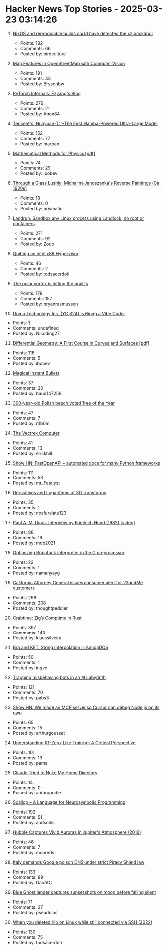 # Hacker News Top Stories - 2025-03-23 03:14:26

1. [NixOS and reproducible builds could have detected the xz backdoor](https://luj.fr/blog/how-nixos-could-have-detected-xz.html)
   - Points: 182
   - Comments: 66
   - Posted by: birdculture

2. [Map Features in OpenStreetMap with Computer Vision](https://blog.mozilla.ai/map-features-in-openstreetmap-with-computer-vision/)
   - Points: 191
   - Comments: 43
   - Posted by: Brysonbw

3. [PyTorch Internals: Ezyang's Blog](https://blog.ezyang.com/2019/05/pytorch-internals/)
   - Points: 279
   - Comments: 21
   - Posted by: Anon84

4. [Tencent's 'Hunyuan-T1'–The First Mamba-Powered Ultra-Large Model](https://llm.hunyuan.tencent.com/#/blog/hy-t1?lang=en)
   - Points: 152
   - Comments: 77
   - Posted by: marban

5. [Mathematical Methods for Physics [pdf]](https://www.ma.imperial.ac.uk/~dturaev/Mathematical_Methods2021.pdf)
   - Points: 74
   - Comments: 29
   - Posted by: ibobev

6. [Through a Glass Lushly: Michalina Janoszanka's Reverse Paintings (Ca. 1920s)](https://publicdomainreview.org/collection/michalina-janoszanka/)
   - Points: 18
   - Comments: 0
   - Posted by: prismatic

7. [Landrun: Sandbox any Linux process using Landlock, no root or containers](https://github.com/Zouuup/landrun)
   - Points: 271
   - Comments: 92
   - Posted by: Zoup

8. [Quitting an Intel x86 Hypervisor](https://halobates.de/blog/p/446)
   - Points: 46
   - Comments: 2
   - Posted by: todsacerdoti

9. [The polar vortex is hitting the brakes](https://www.climate.gov/news-features/blogs/polar-vortex/polar-vortex-hitting-brakes)
   - Points: 178
   - Comments: 157
   - Posted by: bryanrasmussen

10. [Domu Technology Inc. (YC S24) Is Hiring a Vibe Coder](https://www.ycombinator.com/companies/domu-technology-inc/jobs/hwWsGdU-vibe-coder-ai-engineer)
   - Points: 1
   - Comments: undefined
   - Posted by: Nicoding27

11. [Differential Geometry: A First Course in Curves and Surfaces [pdf]](https://math.franklin.uga.edu/sites/default/files/users/user317/ShifrinDiffGeo.pdf)
   - Points: 116
   - Comments: 5
   - Posted by: ibobev

12. [Magical Instant Bullets](https://militaryrealism.blog/2025/03/20/magical-instant-bullets/)
   - Points: 37
   - Comments: 20
   - Posted by: baud147258

13. [300-year-old Polish beech voted Tree of the Year](https://www.bbc.co.uk/news/articles/c20dd6yk55yo)
   - Points: 47
   - Comments: 7
   - Posted by: n1b0m

14. [The Vectrex Computer](https://www.amigalove.com/viewtopic.php?t=2887)
   - Points: 41
   - Comments: 13
   - Posted by: erickhill

15. [Show HN: FastOpenAPI – automated docs for many Python frameworks](https://github.com/mr-fatalyst/fastopenapi)
   - Points: 111
   - Comments: 53
   - Posted by: mr_Fatalyst

16. [Derivatives and Logarithms of 3D Transforms](https://nosferalatu.com/./DerivativesLogarithmsTransforms.html)
   - Points: 35
   - Comments: 1
   - Posted by: nosferalatu123

17. [Paul A. M. Dirac, Interview by Friedrich Hund (1982) [video]](https://www.youtube.com/watch?v=xJzrU38pGWc)
   - Points: 88
   - Comments: 19
   - Posted by: mdp2021

18. [Optimizing Brainfuck interpreter in the C preprocessor](https://github.com/camel-cdr/bfcpp)
   - Points: 22
   - Comments: 1
   - Posted by: namanyayg

19. [California Attorney General issues consumer alert for 23andMe customers](https://oag.ca.gov/news/press-releases/attorney-general-bonta-urgently-issues-consumer-alert-23andme-customers)
   - Points: 298
   - Comments: 208
   - Posted by: thoughtpeddler

20. [Crabtime: Zig’s Comptime in Rust](https://crates.io/crates/crabtime)
   - Points: 397
   - Comments: 143
   - Posted by: klaussilveira

21. [Bra and KET: String Interpolation in AmigaDOS](https://www.datagubbe.se/braket/)
   - Points: 50
   - Comments: 1
   - Posted by: ingve

22. [Trapping misbehaving bots in an AI Labyrinth](https://blog.cloudflare.com/ai-labyrinth/)
   - Points: 121
   - Comments: 70
   - Posted by: pabs3

23. [Show HN: We made an MCP server so Cursor can debug Node.js on its own](https://www.npmjs.com/package/@hyperdrive-eng/mcp-nodejs-debugger)
   - Points: 65
   - Comments: 15
   - Posted by: arthurgousset

24. [Understanding R1-Zero-Like Training: A Critical Perspective](https://github.com/sail-sg/understand-r1-zero)
   - Points: 101
   - Comments: 13
   - Posted by: pama

25. [Claude Tried to Nuke My Home Directory](https://old.reddit.com/r/ClaudeAI/comments/1jfidvb/claude_tried_to_nuke_my_home/)
   - Points: 14
   - Comments: 0
   - Posted by: anthropodie

26. [Scallop – A Language for Neurosymbolic Programming](https://www.scallop-lang.org/)
   - Points: 192
   - Comments: 51
   - Posted by: andsoitis

27. [Hubble Captures Vivid Auroras in Jupiter's Atmosphere (2016)](https://science.nasa.gov/missions/hubble/hubble-captures-vivid-auroras-in-jupiters-atmosphere/)
   - Points: 46
   - Comments: 7
   - Posted by: mooreds

28. [Italy demands Google poison DNS under strict Piracy Shield law](https://arstechnica.com/gadgets/2025/03/italian-court-orders-google-to-block-iptv-pirate-sites-at-dns-level/)
   - Points: 133
   - Comments: 89
   - Posted by: DanAtC

29. [Blue Ghost lander captures sunset shots on moon before falling silent](https://phys.org/news/2025-03-blue-ghost-lander-captures-stunning.html)
   - Points: 71
   - Comments: 27
   - Posted by: pseudolus

30. [When you deleted /lib on Linux while still connected via SSH (2022)](https://tinyhack.com/2022/09/16/when-you-deleted-lib-on-linux-while-still-connected-via-ssh/)
   - Points: 130
   - Comments: 75
   - Posted by: todsacerdoti

